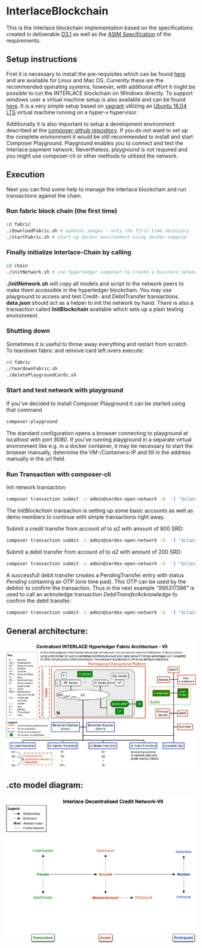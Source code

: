 # InterlaceBlockchain

This is the Interlace blockchain implementation based on the specifications created in deliverable [D3.1](https://github.com/pdini/Interlace_D3.1) as well as the [ASIM Specification](https://github.com/InterlaceProject/ASIMSpec) of the requirements.

## Setup instructions

First it is necessary to install the pre-requisites which can be found [here](https://hyperledger.github.io/composer/latest/installing/installing-prereqs.html) and are available for Linux and Mac OS. Currently these are the recommended operating systems, however, with additional effort it might be possible to run the INTERLACE blockchain on Windows directly.
To support windows user a virtual machine setup is also available and can be found [here](https://github.com/hirsche/hyperledger). It is a very simple setup based on [vagrant](https://www.vagrantup.com/) utilizing an [Ubuntu 16.04 LTS](http://old-releases.ubuntu.com/releases/16.04.4/) virtual machine running on a hyper-v hypervisor.

Additionally it is also important to setup a development environment described at the [composer github repository](https://hyperledger.github.io/composer/latest/installing/development-tools.html). If you do not want to set up the complete environment it would be still recommended to install and start Composer Playground. Playground enables you to connect and test the Interlace payment network. Nevertheless, playground is not required and you might use composer-cli or other methods to utilized the network.

## Execution

Next you can find some help to manage the interlace blockchain and run transactions against the chain.

### Run fabric block chain (the first time)

```bash
cd fabric
./downloadFabric.sh # updates images - only the first time necessary
./startFabric.sh # start up docker environment using docker-compose
```

### Finally initialize Interlace-Chain by calling

```bash
cd chain
./initNetwork.sh # use hyperledger composer to create a business network and deploy it
```

**./initNetwork.sh** will copy all models and script to the network peers to make them accessible in the hyperledger blockchain. You may use playground to access and test Credit- and DebitTransfer transactions. **data.json** should act as a helper to init the network by hand. There is also a transaction called **InitBlockchain** available which sets up a plain testing environment.

### Shutting down

Sometimes it is useful to throw away everything and restart from scratch. To teardown fabric and remove card left overs execute:

```bash
cd fabric
./teardownFabric.sh
./deletePlaygroundCards.sh
```

### Start and test network with playground

If you've decided to install Composer Playground it can be started using that command

```bash
composer-playground
```

The standard configuration opens a browser connecting to playground at localhost with port *8080*. If you've running playground in a separate virtual environment like e.g. in a docker container, it may be necessary to start the browser manually, determine the VM-/Containers-IP and fill in the address manually in the url field.

### Run Transaction with composer-cli

Init network transaction:

```bash
composer transaction submit -c admin@sardex-open-network -d  '{ "$class": "net.sardex.interlace.InitBlockchain" }'
```
The *InitBlockchain* transaction is setting up some basic accounts as well as demo members to continue with simple transactions right away.

Submit a credit transfer from account *a1* to *a2* with amount of 800 SRD:

```bash
composer transaction submit -c admin@sardex-open-network -d  '{ "$class": "net.sardex.interlace.CreditTransfer", "amount": 800, "senderAccount": "resource:net.sardex.interlace.CCAccount#a1", "recipientAccount": "resource:net.sardex.interlace.CCAccount#a2" }'
```

Submit a debit transfer from account *a1* to *a2* with amount of 200 SRD:

```bash
composer transaction submit -c admin@sardex-open-network -d  '{ "$class": "net.sardex.interlace.DebitTransfer", "amount": 200, "senderAccount": "resource:net.sardex.interlace.CCAccount#a1", "recipientAccount": "resource:net.sardex.interlace.CCAccount#a2" }'
```

A successfull debit transfer creates a PendingTransfer entry with status *Pending* containing an OTP (one time pad). This OTP can be used by the debitor to confirm the transaction. Thus in the next example *"995317396"* is used to call an acknoledge transaction *DebitTransferAcknowledge* to confirm the debit transfer:

```bash
composer transaction submit -c admin@sardex-open-network -d  '{ "$class": "net.sardex.interlace.DebitTransferAcknowledge", "transfer": "resource:net.sardex.interlace.PendingTransfer#995317396" }'
```

## General architecture:

![](https://raw.githubusercontent.com/InterlaceProject/InterlaceBlockchain/master/figs/Architecture.jpg)


## .cto model diagram:

![](https://raw.githubusercontent.com/InterlaceProject/InterlaceBlockchain/master/figs/DCN_V9.jpg)
